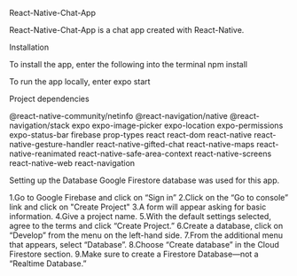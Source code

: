 React-Native-Chat-App

React-Native-Chat-App is a chat app created with React-Native.

Installation

To install the app, enter the following into the terminal npm install

To run the app locally, enter expo start

Project dependencies

@react-native-community/netinfo
@react-navigation/native
@react-navigation/stack
expo
expo-image-picker
expo-location
expo-permissions
expo-status-bar
firebase
prop-types
react
react-dom
react-native
react-native-gesture-handler
react-native-gifted-chat
react-native-maps
react-native-reanimated
react-native-safe-area-context
react-native-screens
react-native-web
react-navigation

Setting up the Database Google Firestore database was used for this app.

1.Go to Google Firebase and click on “Sign in”
2.Click on the “Go to console” link and click on "Create Project"
3.A form will appear asking for basic information.
4.Give a project name.
5.With the default settings selected, agree to the terms and click “Create Project.”
6.Create a database, click on “Develop” from the menu on the left-hand side.
7.From the additional menu that appears, select “Database”.
8.Choose “Create database” in the Cloud Firestore section.
9.Make sure to create a Firestore Database—not a “Realtime Database.”
